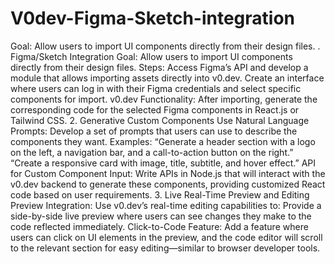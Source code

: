 # V0dev-Figma-Sketch-integration
Goal: Allow users to import UI components directly from their design files.
. Figma/Sketch Integration
Goal: Allow users to import UI components directly from their design files.
Steps:
Access Figma’s API and develop a module that allows importing assets directly into v0.dev.
Create an interface where users can log in with their Figma credentials and select specific components for import.
v0.dev Functionality: After importing, generate the corresponding code for the selected Figma components in React.js or Tailwind CSS.
2. Generative Custom Components
Use Natural Language Prompts:
Develop a set of prompts that users can use to describe the components they want.
Examples:
“Generate a header section with a logo on the left, a navigation bar, and a call-to-action button on the right.”
“Create a responsive card with image, title, subtitle, and hover effect.”
API for Custom Component Input: Write APIs in Node.js that will interact with the v0.dev backend to generate these components, providing customized React code based on user requirements.
3. Live Real-Time Preview and Editing
Preview Integration: Use v0.dev’s real-time editing capabilities to:
Provide a side-by-side live preview where users can see changes they make to the code reflected immediately.
Click-to-Code Feature: Add a feature where users can click on UI elements in the preview, and the code editor will scroll to the relevant section for easy editing—similar to browser developer tools.
